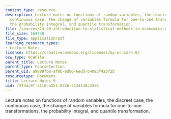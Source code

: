 ```yaml
---
content_type: resource
description: Lecture notes on functions of random variables, the discreet case, the
  continuous case, the change of variables formula for one-to-one transformations,
  the probability integral, and quantile transformation.
file: /courses/14-30-introduction-to-statistical-methods-in-economics-spring-2009/73fdac8f3116a25185265124138c33e6_MIT14_30s09_lec09.pdf
file_size: 164740
file_type: application/pdf
learning_resource_types:
- Lecture Notes
license: https://creativecommons.org/licenses/by-nc-sa/4.0/
ocw_type: OCWFile
parent_title: Lecture Notes
parent_type: CourseSection
parent_uid: a9889fb8-af0b-6d96-6edd-b4093f42bf2b
resourcetype: Document
title: Lecture Notes 9
uid: 73fdac8f-3116-a251-8526-5124138c33e6
---
```

Lecture notes on functions of random variables, the discreet case, the continuous case, the change of variables formula for one-to-one transformations, the probability integral, and quantile transformation.